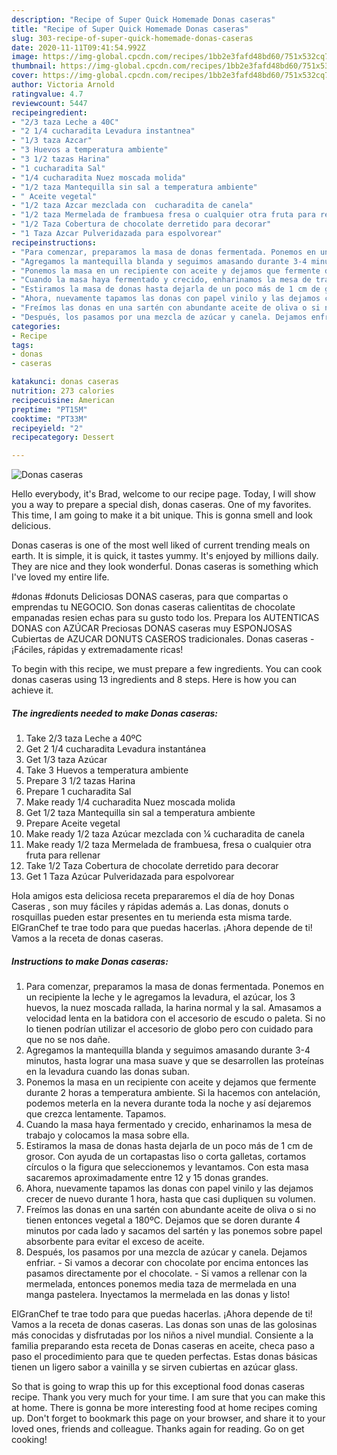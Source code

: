 ```yaml
---
description: "Recipe of Super Quick Homemade Donas caseras"
title: "Recipe of Super Quick Homemade Donas caseras"
slug: 303-recipe-of-super-quick-homemade-donas-caseras
date: 2020-11-11T09:41:54.992Z
image: https://img-global.cpcdn.com/recipes/1bb2e3fafd48bd60/751x532cq70/donas-caseras-foto-principal.jpg
thumbnail: https://img-global.cpcdn.com/recipes/1bb2e3fafd48bd60/751x532cq70/donas-caseras-foto-principal.jpg
cover: https://img-global.cpcdn.com/recipes/1bb2e3fafd48bd60/751x532cq70/donas-caseras-foto-principal.jpg
author: Victoria Arnold
ratingvalue: 4.7
reviewcount: 5447
recipeingredient:
- "2/3 taza Leche a 40C"
- "2 1/4 cucharadita Levadura instantnea"
- "1/3 taza Azcar"
- "3 Huevos a temperatura ambiente"
- "3 1/2 tazas Harina"
- "1 cucharadita Sal"
- "1/4 cucharadita Nuez moscada molida"
- "1/2 taza Mantequilla sin sal a temperatura ambiente"
- " Aceite vegetal"
- "1/2 taza Azcar mezclada con  cucharadita de canela"
- "1/2 taza Mermelada de frambuesa fresa o cualquier otra fruta para rellenar"
- "1/2 Taza Cobertura de chocolate derretido para decorar"
- "1 Taza Azcar Pulveridazada para espolvorear"
recipeinstructions:
- "Para comenzar, preparamos la masa de donas fermentada. Ponemos en un recipiente la leche y le agregamos la levadura, el azúcar, los 3 huevos, la nuez moscada rallada, la harina normal y la sal. Amasamos a velocidad lenta en la batidora con el accesorio de escudo o paleta. Si no lo tienen podrían utilizar el accesorio de globo pero con cuidado para que no se nos dañe."
- "Agregamos la mantequilla blanda y seguimos amasando durante 3-4 minutos, hasta lograr una masa suave y que se desarrollen las proteínas en la levadura cuando las donas suban."
- "Ponemos la masa en un recipiente con aceite y dejamos que fermente durante 2 horas a temperatura ambiente. Si la hacemos con antelación, podemos meterla en la nevera durante toda la noche y así dejaremos que crezca lentamente. Tapamos."
- "Cuando la masa haya fermentado y crecido, enharinamos la mesa de trabajo y colocamos la masa sobre ella."
- "Estiramos la masa de donas hasta dejarla de un poco más de 1 cm de grosor. Con ayuda de un cortapastas liso o corta galletas, cortamos círculos o la figura que seleccionemos y levantamos. Con esta masa sacaremos aproximadamente entre 12 y 15 donas grandes."
- "Ahora, nuevamente tapamos las donas con papel vinilo y las dejamos crecer de nuevo durante 1 hora, hasta que casi dupliquen su volumen."
- "Freímos las donas en una sartén con abundante aceite de oliva o si no tienen entonces vegetal a 180ºC. Dejamos que se doren durante 4 minutos por cada lado y sacamos del sartén y las ponemos sobre papel absorbente para evitar el exceso de aceite."
- "Después, los pasamos por una mezcla de azúcar y canela. Dejamos enfriar. Si vamos a decorar con chocolate por encima entonces las pasamos directamente por el chocolate.  Si vamos a rellenar con la mermelada, entonces ponemos media taza de mermelada en una manga pastelera. Inyectamos la mermelada en las donas y listo!"
categories:
- Recipe
tags:
- donas
- caseras

katakunci: donas caseras 
nutrition: 273 calories
recipecuisine: American
preptime: "PT15M"
cooktime: "PT33M"
recipeyield: "2"
recipecategory: Dessert

---
```



![Donas caseras](https://img-global.cpcdn.com/recipes/1bb2e3fafd48bd60/751x532cq70/donas-caseras-foto-principal.jpg)

Hello everybody, it's Brad, welcome to our recipe page. Today, I will show you a way to prepare a special dish, donas caseras. One of my favorites. This time, I am going to make it a bit unique. This is gonna smell and look delicious.

Donas caseras is one of the most well liked of current trending meals on earth. It is simple, it is quick, it tastes yummy. It's enjoyed by millions daily. They are nice and they look wonderful. Donas caseras is something which I've loved my entire life.

#donas #donuts Deliciosas DONAS caseras, para que compartas o emprendas tu NEGOCIO. Son donas caseras calientitas de chocolate empanadas resien echas para su gusto todo los. Prepara los AUTENTICAS DONAS con AZÚCAR Preciosas DONAS caseras muy ESPONJOSAS Cubiertas de AZUCAR DONUTS CASEROS tradicionales. Donas caseras - ¡Fáciles, rápidas y extremadamente ricas!


To begin with this recipe, we must prepare a few ingredients. You can cook donas caseras using 13 ingredients and 8 steps. Here is how you can achieve it.

<!--inarticleads1-->

##### The ingredients needed to make Donas caseras:

1. Take 2/3 taza Leche a 40ºC
1. Get 2 1/4 cucharadita Levadura instantánea
1. Get 1/3 taza Azúcar
1. Take 3 Huevos a temperatura ambiente
1. Prepare 3 1/2 tazas Harina
1. Prepare 1 cucharadita Sal
1. Make ready 1/4 cucharadita Nuez moscada molida
1. Get 1/2 taza Mantequilla sin sal a temperatura ambiente
1. Prepare  Aceite vegetal
1. Make ready 1/2 taza Azúcar mezclada con ¼ cucharadita de canela
1. Make ready 1/2 taza Mermelada de frambuesa, fresa o cualquier otra fruta para rellenar
1. Take 1/2 Taza Cobertura de chocolate derretido para decorar
1. Get 1 Taza Azúcar Pulveridazada para espolvorear


Hola amigos esta deliciosa receta prepararemos el día de hoy Donas Caseras , son muy fáciles y rápidas además a. Las donas, donuts o rosquillas pueden estar presentes en tu merienda esta misma tarde. ElGranChef te trae todo para que puedas hacerlas. ¡Ahora depende de ti! Vamos a la receta de donas caseras. 

<!--inarticleads2-->

##### Instructions to make Donas caseras:

1. Para comenzar, preparamos la masa de donas fermentada. Ponemos en un recipiente la leche y le agregamos la levadura, el azúcar, los 3 huevos, la nuez moscada rallada, la harina normal y la sal. Amasamos a velocidad lenta en la batidora con el accesorio de escudo o paleta. Si no lo tienen podrían utilizar el accesorio de globo pero con cuidado para que no se nos dañe.
1. Agregamos la mantequilla blanda y seguimos amasando durante 3-4 minutos, hasta lograr una masa suave y que se desarrollen las proteínas en la levadura cuando las donas suban.
1. Ponemos la masa en un recipiente con aceite y dejamos que fermente durante 2 horas a temperatura ambiente. Si la hacemos con antelación, podemos meterla en la nevera durante toda la noche y así dejaremos que crezca lentamente. Tapamos.
1. Cuando la masa haya fermentado y crecido, enharinamos la mesa de trabajo y colocamos la masa sobre ella.
1. Estiramos la masa de donas hasta dejarla de un poco más de 1 cm de grosor. Con ayuda de un cortapastas liso o corta galletas, cortamos círculos o la figura que seleccionemos y levantamos. Con esta masa sacaremos aproximadamente entre 12 y 15 donas grandes.
1. Ahora, nuevamente tapamos las donas con papel vinilo y las dejamos crecer de nuevo durante 1 hora, hasta que casi dupliquen su volumen.
1. Freímos las donas en una sartén con abundante aceite de oliva o si no tienen entonces vegetal a 180ºC. Dejamos que se doren durante 4 minutos por cada lado y sacamos del sartén y las ponemos sobre papel absorbente para evitar el exceso de aceite.
1. Después, los pasamos por una mezcla de azúcar y canela. Dejamos enfriar. - Si vamos a decorar con chocolate por encima entonces las pasamos directamente por el chocolate.  - Si vamos a rellenar con la mermelada, entonces ponemos media taza de mermelada en una manga pastelera. Inyectamos la mermelada en las donas y listo!


ElGranChef te trae todo para que puedas hacerlas. ¡Ahora depende de ti! Vamos a la receta de donas caseras. Las donas son unas de las golosinas más conocidas y disfrutadas por los niños a nivel mundial. Consiente a la familia preparando esta receta de Donas caseras en aceite, checa paso a paso el procedimiento para que te queden perfectas. Estas donas básicas tienen un ligero sabor a vainilla y se sirven cubiertas en azúcar glass. 

So that is going to wrap this up for this exceptional food donas caseras recipe. Thank you very much for your time. I am sure that you can make this at home. There is gonna be more interesting food at home recipes coming up. Don't forget to bookmark this page on your browser, and share it to your loved ones, friends and colleague. Thanks again for reading. Go on get cooking!
